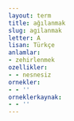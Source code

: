 ```yaml
---
layout: term
title: ağılanmak
slug: agilanmak
letter: A
lisan: Türkçe
anlamlar:
- zehirlenmek
ozellikler:
- - nesnesiz
ornekler:
- - ''
orneklerkaynak:
- - ''
---
```

